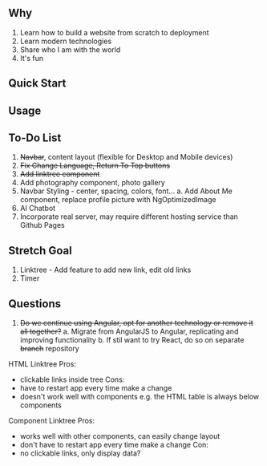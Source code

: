 ## Why
1. Learn how to build a website from scratch to deployment
2. Learn modern technologies
3. Share who I am with the world
4. It's fun

## Quick Start
## Usage

## To-Do List
1. ~~Navbar~~, content layout (flexible for Desktop and Mobile devices)
2. ~~Fix Change Language, Return To Top buttons~~
3. ~~Add linktree component~~
4. Add photography component, photo gallery
5. Navbar Styling - center, spacing, colors, font...
    a. Add About Me component, replace profile picture with NgOptimizedImage
6. AI Chatbot
7. Incorporate real server, may require different hosting service than Github Pages 

## Stretch Goal
1. Linktree - Add feature to add new link, edit old links
2. Timer

## Questions
1. ~~Do we continue using Angular, opt for another technology or remove it all together?~~
    a. Migrate from AngularJS to Angular, replicating and improving functionality
    b. If stil want to try React, do so on separate ~~branch~~ repository

HTML Linktree
Pros:
- clickable links inside tree
Cons:
- have to restart app every time make a change
- doesn't work well with components e.g. the HTML table is always below components

Component Linktree
Pros:
- works well with other components, can easily change layout
- don't have to restart app every time make a change
Con:
- no clickable links, only display data?